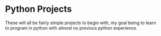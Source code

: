 # Python Projects
These will all be fairly simple projects to begin with, my goal being to learn to program in python with almost no previous python experience.
